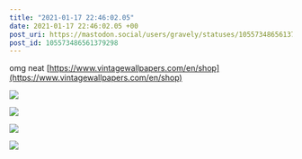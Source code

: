 ```yaml
---
title: "2021-01-17 22:46:02.05"
date: 2021-01-17 22:46:02.05 +00
post_uri: https://mastodon.social/users/gravely/statuses/105573486561379298
post_id: 105573486561379298
---
```

omg neat [https://www.vintagewallpapers.com/en/shop](https://www.vintagewallpapers.com/en/shop)


![](/images/105573486211610027.jpg)

![](/images/105573486308778587.jpg)

![](/images/105573486396391586.jpg)

![](/images/105573486493605756.jpg)

